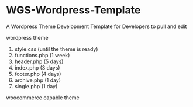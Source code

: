 # WGS-Wordpress-Template
A Wordpress Theme Development Template for Developers to pull and edit

wordpress theme
1. style.css (until the theme is ready)
2. functions.php (1 week)
3. header.php (5 days)
4. index.php (3 days)
5. footer.php (4 days)
5. archive.php (1 day)
6. single.php (1 day)

woocommerce capable theme

